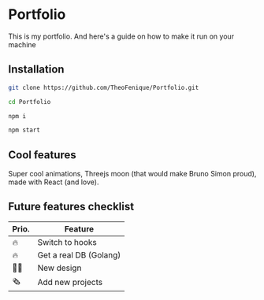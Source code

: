 # Portfolio

This is my portfolio. And here's a guide on how to make it run on your machine

## Installation

```bash
git clone https://github.com/TheoFenique/Portfolio.git
```
```bash
cd Portfolio
```
```bash
npm i
```
```bash
npm start
```

## Cool features

Super cool animations, Threejs moon (that would make Bruno Simon proud), made with React (and love).

## Future features checklist

Prio. | Feature
------------- | -------------
🔥  | Switch to hooks
🔥  | Get a real DB (Golang)
👷‍♂️  | New design
🗞️  | Add new projects